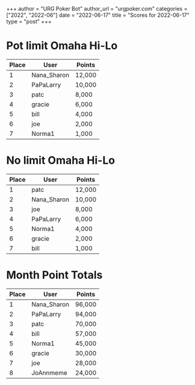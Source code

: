 +++
author = "URG Poker Bot"
author_url = "urgpoker.com"
categories = ["2022", "2022-06"]
date = "2022-06-17"
title = "Scores for 2022-06-17"
type = "post"
+++
# Pot limit Omaha Hi-Lo

| Place | User | Points |
|-------|------|--------|
| 1 | Nana_Sharon | 12,000 |
| 2 | PaPaLarry | 10,000 |
| 3 | patc | 8,000 |
| 4 | gracie | 6,000 |
| 5 | bill | 4,000 |
| 6 | joe | 2,000 |
| 7 | Norma1 | 1,000 |

# No limit Omaha Hi-Lo

| Place | User | Points |
|-------|------|--------|
| 1 | patc | 12,000 |
| 2 | Nana_Sharon | 10,000 |
| 3 | joe | 8,000 |
| 4 | PaPaLarry | 6,000 |
| 5 | Norma1 | 4,000 |
| 6 | gracie | 2,000 |
| 7 | bill | 1,000 |

# Month Point Totals

| Place | User | Points |
|-------|------|--------|
| 1 | Nana_Sharon | 96,000 |
| 2 | PaPaLarry | 94,000 |
| 3 | patc | 70,000 |
| 4 | bill | 57,000 |
| 5 | Norma1 | 45,000 |
| 6 | gracie | 30,000 |
| 7 | joe | 28,000 |
| 8 | JoAnnmeme | 24,000 |
